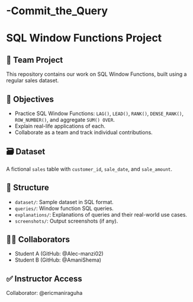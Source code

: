 # -Commit_the_Query
# SQL Window Functions Project

## 👥 Team Project
This repository contains our work on SQL Window Functions, built using a regular sales dataset.

## 📘 Objectives
- Practice SQL Window Functions: `LAG()`, `LEAD()`, `RANK()`, `DENSE_RANK()`, `ROW_NUMBER()`, and aggregate `SUM() OVER`.
- Explain real-life applications of each.
- Collaborate as a team and track individual contributions.

## 🗃️ Dataset
A fictional `sales` table with `customer_id`, `sale_date`, and `sale_amount`.

## 📂 Structure
- `dataset/`: Sample dataset in SQL format.
- `queries/`: Window function SQL queries.
- `explanations/`: Explanations of queries and their real-world use cases.
- `screenshots/`: Output screenshots (if any).

## 🧑‍💻 Collaborators
- Student A (GitHub: @Alec-manzi02)
- Student B (GitHub: @AmaniShema)

## ✅ Instructor Access
Collaborator: @ericmaniraguha
